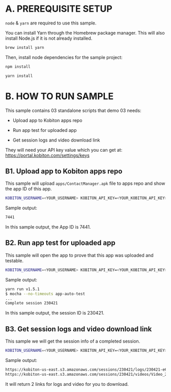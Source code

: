 # A. PREREQUISITE SETUP

`node` & `yarn` are required to use this sample.

You can install Yarn through the Homebrew package manager. This will also install Node.js if it is not already installed.

```bash
brew install yarn
```

Then, install node dependencies for the sample project:

```bash
npm install
```

```bash
yarn install
```

# B. HOW TO RUN SAMPLE

This sample contains 03 standalone scripts that demo 03 needs:

* Upload app to Kobiton apps repo

* Run app test for uploaded app

* Get session logs and video download link

They will need your API key value which you can get at: https://portal.kobiton.com/settings/keys


## B1. Upload app to Kobiton apps repo

This sample will upload `apps/ContactManager.apk` file to apps repo and show the app ID of this app.

```bash
KOBITON_USERNAME=<YOUR_USERNAME> KOBITON_API_KEY=<YOUR_KOBITON_API_KEY> node upload-app.js apps/ContactManager.apk ContactManager.apk
```

Sample output:

```bash
7441
```

In this sample output, the App ID is 7441.

## B2. Run app test for uploaded app

This sample will open the app to prove that this app was uploaded and testable.

```bash
KOBITON_USERNAME=<YOUR_USERNAME> KOBITON_API_KEY=<YOUR_KOBITON_API_KEY> KOBITON_APP_ID=<YOUR_APP_ID> yarn test
```

Sample output:

```bash
yarn run v1.5.1
$ mocha --no-timeouts app-auto-test
...
Complete session 230421
```

In this sample output, the session ID is 230421.

## B3. Get session logs and video download link

This sample we will get the session info of a completed session.

```bash
KOBITON_USERNAME=<YOUR_USERNAME> KOBITON_API_KEY=<YOUR_KOBITON_API_KEY> KOBITON_SESSION_ID=<YOUR_SESSION_ID> node get-session-info.js
```

Sample output:

```bash
https://kobiton-us-east.s3.amazonaws.com/sessions/230421/logs/230421-e6028540-2-11e8-9c42-db8f2a6e0840.zip?AWSAccessKeyId=AKIAJ7BONOZUJZMWR4WQ&Expires=1521066840&Signature=h4WCg6mdoB1Un%2F2%2BcmZ2nAkJtS8%3D&response-cache-control=max-age%3D86400
https://kobiton-us-east.s3.amazonaws.com/sessions/230421/videos/Video_230421-e7626360-2-11e8-a432-df734f4134ff.mp4?AWSAccessKeyId=AKIAJ7BONOZUJZMWR4WQ&Expires=1521066840&Signature=U0SPwOs%2FTkYjuEVk7sb%2F4agpBtY%3D
```

It will return 2 links for logs and video for you to download.